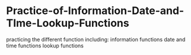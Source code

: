# Practice-of-Information-Date-and-TIme-Lookup-Functions
practicing the different function including:
information functions
date and time functions
lookup functions
